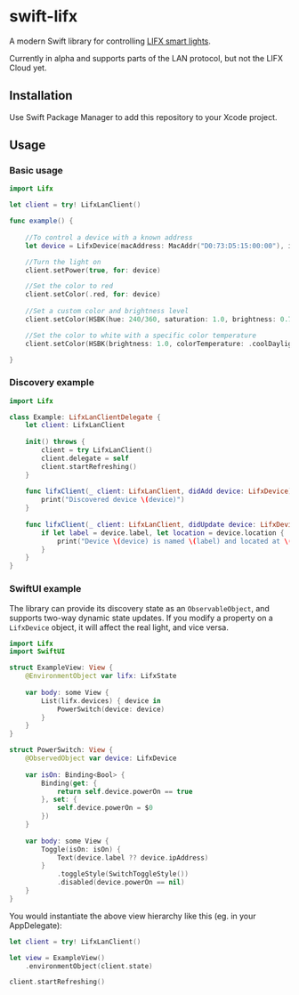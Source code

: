 # swift-lifx

A modern Swift library for controlling [LIFX smart lights](https://www.lifx.com).

Currently in alpha and supports parts of the LAN protocol, but not the LIFX Cloud yet.

## Installation

Use Swift Package Manager to add this repository to your Xcode project.

## Usage

### Basic usage

```swift
import Lifx

let client = try! LifxLanClient()

func example() {
    
    //To control a device with a known address
    let device = LifxDevice(macAddress: MacAddr("D0:73:D5:15:00:00"), ipAddress: "10.0.0.44")

    //Turn the light on
    client.setPower(true, for: device)

    //Set the color to red
    client.setColor(.red, for: device)
    
    //Set a custom color and brightness level
    client.setColor(HSBK(hue: 240/360, saturation: 1.0, brightness: 0.75), for: device)

    //Set the color to white with a specific color temperature
    client.setColor(HSBK(brightness: 1.0, colorTemperature: .coolDaylight), for: device)

}
```

### Discovery example

```swift
import Lifx

class Example: LifxLanClientDelegate {
    let client: LifxLanClient
    
    init() throws {
        client = try LifxLanClient()
        client.delegate = self
        client.startRefreshing()
    }
    
    func lifxClient(_ client: LifxLanClient, didAdd device: LifxDevice) {
        print("Discovered device \(device)")
    }
    
    func lifxClient(_ client: LifxLanClient, didUpdate device: LifxDevice) {
        if let label = device.label, let location = device.location {
            print("Device \(device) is named \(label) and located at \(location)")
        }
    }
}
```

### SwiftUI example

The library can provide its discovery state as an `ObservableObject`, and supports two-way dynamic state updates.
If you modify a property on a `LifxDevice` object, it will affect the real light, and vice versa.

```swift
import Lifx
import SwiftUI

struct ExampleView: View {
    @EnvironmentObject var lifx: LifxState
    
    var body: some View {
        List(lifx.devices) { device in
            PowerSwitch(device: device)
        }
    }
}

struct PowerSwitch: View {
    @ObservedObject var device: LifxDevice
    
    var isOn: Binding<Bool> {
        Binding(get: {
            return self.device.powerOn == true
        }, set: {
            self.device.powerOn = $0
        })
    }
    
    var body: some View {
        Toggle(isOn: isOn) {
            Text(device.label ?? device.ipAddress)
        }
            .toggleStyle(SwitchToggleStyle())
            .disabled(device.powerOn == nil)
    }
}
```

You would instantiate the above view hierarchy like this (eg. in your AppDelegate):

```swift
let client = try! LifxLanClient()

let view = ExampleView()
    .environmentObject(client.state)

client.startRefreshing()
```
